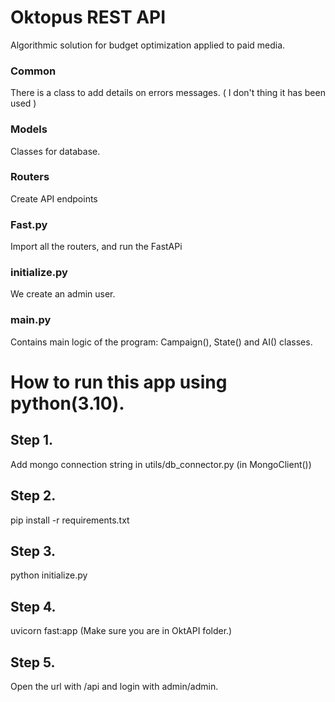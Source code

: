 # Oktopus REST API
Algorithmic solution for budget optimization applied to paid media. 

### Common

There is a class to add details on errors messages. ( I don't thing it has been used )

### Models

Classes for database. 

### Routers

Create API endpoints

### Fast.py

Import all the routers, and run the FastAPi

### initialize.py

We create an admin user. 

### main.py

Contains main logic of the program: Campaign(), State() and AI() classes.

# How to run this app using python(3.10).

## Step 1.

Add mongo connection string in utils/db_connector.py (in MongoClient())

## Step 2.

pip install -r requirements.txt

## Step 3.

python initialize.py

## Step 4.

uvicorn fast:app (Make sure you are in OktAPI folder.)

## Step 5.

Open the url with /api and login with admin/admin.
